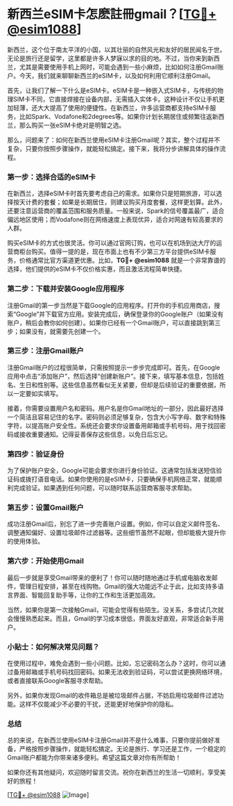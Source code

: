 # 新西兰eSIM卡怎麽註冊gmail？[[TG💪+ @esim1088](https://t.me/s/esim1088)]

新西兰，这个位于南太平洋的小国，以其壮丽的自然风光和友好的居民闻名于世。无论是旅行还是留学，这里都是许多人梦寐以求的目的地。不过，当你来到新西兰，尤其是需要使用手机上网时，可能会遇到一些小麻烦，比如如何注册Gmail账户。今天，我们就来聊聊新西兰的eSIM卡，以及如何利用它顺利注册Gmail。

首先，让我们了解一下什么是eSIM卡。eSIM卡是一种嵌入式SIM卡，与传统的物理SIM卡不同，它直接焊接在设备内部，无需插入实体卡。这种设计不仅让手机更加轻薄，还大大提高了使用的便捷性。在新西兰，许多运营商都支持eSIM卡服务，比如Spark、Vodafone和2degrees等。如果你计划长期居住或频繁往返新西兰，那么购买一张eSIM卡绝对是明智之选。

那么，问题来了：如何在新西兰使用eSIM卡注册Gmail呢？其实，整个过程并不复杂，只要你按照步骤操作，就能轻松搞定。接下来，我将分步讲解具体的操作流程。

### 第一步：选择合适的eSIM卡

在新西兰，选择eSIM卡时首先要考虑自己的需求。如果你只是短期旅游，可以选择按天计费的套餐；如果是长期居住，则建议购买月度套餐，这样更划算。此外，还要注意运营商的覆盖范围和服务质量。一般来说，Spark的信号覆盖最广，适合偏远地区使用；而Vodafone则在网络速度上表现优异，适合对网速有较高要求的人群。

购买eSIM卡的方式也很灵活。你可以通过官网订购，也可以在机场到达大厅的运营商柜台购买。值得一提的是，现在市面上也有不少第三方平台提供eSIM卡服务，价格通常比官方渠道更优惠。比如，**TG💪+ @esim1088** 就是一个非常靠谱的选择，他们提供的eSIM卡不仅价格实惠，而且激活流程简单快捷。

### 第二步：下载并安装Google应用程序

注册Gmail的第一步当然是下载Google的应用程序。打开你的手机应用商店，搜索“Google”并下载官方应用。安装完成后，确保登录你的Google账户（如果没有账户，稍后会教你如何创建）。如果你已经有一个Gmail账户，可以直接跳到第三步；如果没有，就需要先创建一个。

### 第三步：注册Gmail账户

注册Gmail账户的过程很简单，只需按照提示一步步完成即可。首先，在Google应用中点击“添加账户”，然后选择“创建新账户”。接下来，填写基本信息，包括姓名、生日和性别等。这些信息虽然看似无关紧要，但却是后续验证的重要依据，所以一定要如实填写。

接着，你需要设置用户名和密码。用户名是你Gmail地址的一部分，因此最好选择一个简洁且容易记住的名字。密码则必须足够复杂，包含大小写字母、数字和特殊字符，以提高账户安全性。系统还会要求你设置备用邮箱或手机号码，用于找回密码或接收重要通知。记得妥善保存这些信息，以免日后忘记。

### 第四步：验证身份

为了保护账户安全，Google可能会要求你进行身份验证。这通常包括发送短信验证码或拨打语音电话。如果你使用的是eSIM卡，只要确保手机网络正常，就能顺利完成验证。如果遇到任何问题，可以随时联系运营商客服寻求帮助。

### 第五步：设置Gmail账户

成功注册Gmail后，别忘了进一步完善账户设置。例如，你可以自定义邮件签名、调整通知偏好、设置垃圾邮件过滤器等。这些细节虽然不起眼，但却能极大提升你的使用体验。

### 第六步：开始使用Gmail

最后一步就是享受Gmail带来的便利了！你可以随时随地通过手机或电脑收发邮件，管理日程安排，甚至在线购物。Gmail的强大功能远不止于此，比如支持多语言界面、智能回复助手等，让你的工作和生活更加高效。

当然，如果你是第一次接触Gmail，可能会觉得有些陌生。没关系，多尝试几次就会慢慢熟悉起来。而且，Gmail的学习成本很低，界面友好直观，非常适合新手用户。

### 小贴士：如何解决常见问题？

在使用过程中，难免会遇到一些小问题。比如，忘记密码怎么办？这时，你可以通过备用邮箱或手机号码找回密码。如果无法收到验证码，可以尝试更换网络环境，或者直接联系Google客服寻求帮助。

另外，如果你发现Gmail的收件箱总是被垃圾邮件占据，不妨启用垃圾邮件过滤功能。这样不仅能减少不必要的干扰，还能更好地保护你的隐私。

### 总结

总的来说，在新西兰使用eSIM卡注册Gmail并不是什么难事，只要你提前做好准备，严格按照步骤操作，就能轻松搞定。无论是旅行、学习还是工作，一个稳定的Gmail账户都能为你带来诸多便利。希望这篇文章对你有所帮助！

如果你还有其他疑问，欢迎随时留言交流。祝你在新西兰的生活一切顺利，享受美好的旅程！

[[TG💪+ @esim1088](https://t.me/s/esim1088) ![Image](https://i.postimg.cc/4NQfJmqS/Snipaste-2025-05-13-00-14-12.png)]